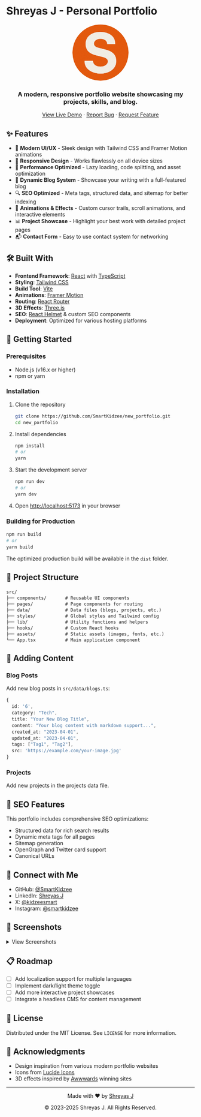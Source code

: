 # Shreyas J - Personal Portfolio

<div align="center">
  <img src="public/logo.png" alt="Shreyas J Portfolio Logo" width="150" height="150" style="border-radius: 50%;" />
  <h3>A modern, responsive portfolio website showcasing my projects, skills, and blog.</h3>
  <p><a href="https://iamshreyas.live" target="_blank">View Live Demo</a> · <a href="https://github.com/SmartKidzee/new_portfolio/issues/new" target="_blank">Report Bug</a> · <a href="https://github.com/SmartKidzee/new_portfolio/issues/new" target="_blank">Request Feature</a></p>
</div>

## ✨ Features

- 🎨 **Modern UI/UX** - Sleek design with Tailwind CSS and Framer Motion animations
- 📱 **Responsive Design** - Works flawlessly on all device sizes
- 🚀 **Performance Optimized** - Lazy loading, code splitting, and asset optimization
- 📝 **Dynamic Blog System** - Showcase your writing with a full-featured blog
- 🔍 **SEO Optimized** - Meta tags, structured data, and sitemap for better indexing
- 🌙 **Animations & Effects** - Custom cursor trails, scroll animations, and interactive elements
- 📊 **Project Showcase** - Highlight your best work with detailed project pages
- 📬 **Contact Form** - Easy to use contact system for networking

## 🛠️ Built With

- **Frontend Framework**: [React](https://reactjs.org/) with [TypeScript](https://www.typescriptlang.org/)
- **Styling**: [Tailwind CSS](https://tailwindcss.com/)
- **Build Tool**: [Vite](https://vitejs.dev/)
- **Animations**: [Framer Motion](https://www.framer.com/motion/)
- **Routing**: [React Router](https://reactrouter.com/)
- **3D Effects**: [Three.js](https://threejs.org/)
- **SEO**: [React Helmet](https://github.com/nfl/react-helmet) & custom SEO components
- **Deployment**: Optimized for various hosting platforms

## 🚀 Getting Started

### Prerequisites

- Node.js (v16.x or higher)
- npm or yarn

### Installation

1. Clone the repository
   ```bash
   git clone https://github.com/SmartKidzee/new_portfolio.git
   cd new_portfolio
   ```

2. Install dependencies
   ```bash
   npm install
   # or
   yarn
   ```

3. Start the development server
   ```bash
   npm run dev
   # or
   yarn dev
   ```

4. Open [http://localhost:5173](http://localhost:5173) in your browser

### Building for Production

```bash
npm run build
# or
yarn build
```

The optimized production build will be available in the `dist` folder.

## 📁 Project Structure

```
src/
├── components/       # Reusable UI components
├── pages/            # Page components for routing
├── data/             # Data files (blogs, projects, etc.)
├── styles/           # Global styles and Tailwind config
├── lib/              # Utility functions and helpers
├── hooks/            # Custom React hooks
├── assets/           # Static assets (images, fonts, etc.)
└── App.tsx           # Main application component
```

## 📄 Adding Content

### Blog Posts

Add new blog posts in `src/data/blogs.ts`:

```typescript
{
  id: '6',
  category: "Tech",
  title: "Your New Blog Title",
  content: "Your blog content with markdown support...",
  created_at: "2023-04-01",
  updated_at: "2023-04-01",
  tags: ["Tag1", "Tag2"],
  src: 'https://example.com/your-image.jpg'
}
```

### Projects

Add new projects in the projects data file.

## 📝 SEO Features

This portfolio includes comprehensive SEO optimizations:

- Structured data for rich search results
- Dynamic meta tags for all pages
- Sitemap generation
- OpenGraph and Twitter card support
- Canonical URLs

## 🤝 Connect with Me

- GitHub: [@SmartKidzee](https://github.com/SmartKidzee)
- LinkedIn: [Shreyas J](https://linkedin.com/in/smartshreyas)
- X: [@kidzeesmart](https://x.com/kidzeesmart)
- Instagram: [@smartkidzee](https://instagram.com/smartkidzee)

## 📸 Screenshots

<details>
  <summary>View Screenshots</summary>
  <div align="center">
    <p><i>Screenshots</i></p>
    <img src="public/screenshots/home.png" alt="Home Page" width="80%" />
    <img src="public/screenshots/projects.png" alt="Projects Page" width="80%" />
    <img src="public/screenshots/blog.png" alt="Blog Page" width="80%" />
    -->
  </div>
</details>

## 📋 Roadmap

- [ ] Add localization support for multiple languages
- [ ] Implement dark/light theme toggle
- [ ] Add more interactive project showcases
- [ ] Integrate a headless CMS for content management

## 📄 License

Distributed under the MIT License. See `LICENSE` for more information.

## 🙏 Acknowledgments

- Design inspiration from various modern portfolio websites
- Icons from [Lucide Icons](https://lucide.dev/)
- 3D effects inspired by [Awwwards](https://www.awwwards.com/) winning sites

---

<div align="center">
  <p>Made with ❤️ by <a href="https://github.com/SmartKidzee">Shreyas J</a></p>
  <p>©️ 2023-2025 Shreyas J. All Rights Reserved.</p>
</div> 